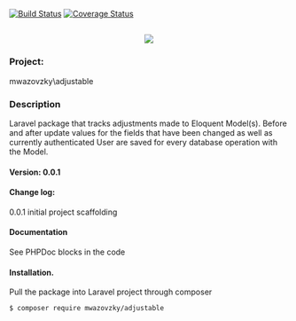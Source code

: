 [![Build Status](https://travis-ci.org/mwazovzky/adjustable.svg?branch=master)](https://travis-ci.org/mwazovzky/adjustable)
[![Coverage Status](https://coveralls.io/repos/github/mwazovzky/adjustable/badge.svg?branch=master)](https://coveralls.io/github/mwazovzky/adjustable?branch=master)

<h2 align="center">
	<img src="https://laravel.com/assets/img/components/logo-laravel.svg">
</h2>

### Project:
mwazovzky\adjustable
### Description
Laravel package that tracks adjustments made to Eloquent Model(s).
Before and after update values for the fields that have been changed
as well as currently authenticated User
are saved for every database operation with the Model.
#### Version: 0.0.1
#### Change log:
0.0.1 initial project scaffolding
#### Documentation
See PHPDoc blocks in the code
#### Installation.
Pull the package into Laravel project through  composer
```
$ composer require mwazovzky/adjustable
```




